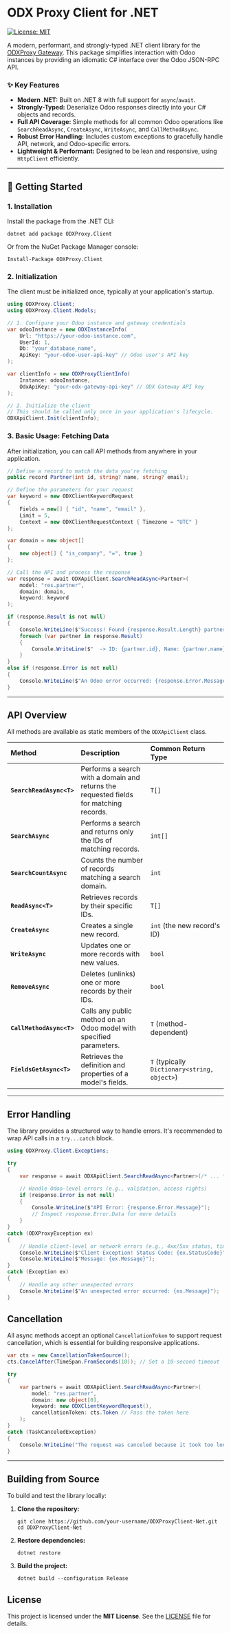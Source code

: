 # ODX Proxy Client for .NET

[![License: MIT](https://img.shields.io/badge/License-MIT-yellow.svg?style=flat-square)](https://opensource.org/licenses/MIT)

A modern, performant, and strongly-typed .NET client library for the [ODXProxy Gateway](https://www.odxproxy.io/). This package simplifies interaction with Odoo instances by providing an idiomatic C# interface over the Odoo JSON-RPC API.

### ✨ Key Features

*   **Modern .NET:** Built on .NET 8 with full support for `async`/`await`.
*   **Strongly-Typed:** Deserialize Odoo responses directly into your C# objects and records.
*   **Full API Coverage:** Simple methods for all common Odoo operations like `SearchReadAsync`, `CreateAsync`, `WriteAsync`, and `CallMethodAsync`.
*   **Robust Error Handling:** Includes custom exceptions to gracefully handle API, network, and Odoo-specific errors.
*   **Lightweight & Performant:** Designed to be lean and responsive, using `HttpClient` efficiently.

---

## 🚀 Getting Started

### 1. Installation

Install the package from the .NET CLI:

```shell
dotnet add package ODXProxy.Client
```

Or from the NuGet Package Manager console:

```shell
Install-Package ODXProxy.Client
```

### 2. Initialization

The client must be initialized once, typically at your application's startup.

```csharp
using ODXProxy.Client;
using ODXProxy.Client.Models;

// 1. Configure your Odoo instance and gateway credentials
var odooInstance = new ODXInstanceInfo(
    Url: "https://your-odoo-instance.com",
    UserId: 1,
    Db: "your_database_name",
    ApiKey: "your-odoo-user-api-key" // Odoo user's API key
);

var clientInfo = new ODXProxyClientInfo(
    Instance: odooInstance,
    OdxApiKey: "your-odx-gateway-api-key" // ODX Gateway API key
);

// 2. Initialize the client
// This should be called only once in your application's lifecycle.
ODXApiClient.Init(clientInfo);
```

### 3. Basic Usage: Fetching Data

After initialization, you can call API methods from anywhere in your application.

```csharp
// Define a record to match the data you're fetching
public record Partner(int id, string? name, string? email);

// Define the parameters for your request
var keyword = new ODXClientKeywordRequest
{
    Fields = new[] { "id", "name", "email" },
    Limit = 5,
    Context = new ODXClientRequestContext { Timezone = "UTC" }
};

var domain = new object[]
{
    new object[] { "is_company", "=", true }
};

// Call the API and process the response
var response = await ODXApiClient.SearchReadAsync<Partner>(
    model: "res.partner",
    domain: domain,
    keyword: keyword
);

if (response.Result is not null)
{
    Console.WriteLine($"Success! Found {response.Result.Length} partners.");
    foreach (var partner in response.Result)
    {
        Console.WriteLine($"  -> ID: {partner.id}, Name: {partner.name}");
    }
}
else if (response.Error is not null)
{
    Console.WriteLine($"An Odoo error occurred: {response.Error.Message}");
}
```

---

## API Overview

All methods are available as static members of the `ODXApiClient` class.

| Method | Description | Common Return Type |
| :--- | :--- | :--- |
| **`SearchReadAsync<T>`** | Performs a search with a domain and returns the requested fields for matching records. | `T[]` |
| **`SearchAsync`** | Performs a search and returns only the IDs of matching records. | `int[]` |
| **`SearchCountAsync`** | Counts the number of records matching a search domain. | `int` |
| **`ReadAsync<T>`** | Retrieves records by their specific IDs. | `T[]` |
| **`CreateAsync`** | Creates a single new record. | `int` (the new record's ID) |
| **`WriteAsync`** | Updates one or more records with new values. | `bool` |
| **`RemoveAsync`** | Deletes (unlinks) one or more records by their IDs. | `bool` |
| **`CallMethodAsync<T>`** | Calls any public method on an Odoo model with specified parameters. | `T` (method-dependent) |
| **`FieldsGetAsync<T>`** | Retrieves the definition and properties of a model's fields. | `T` (typically `Dictionary<string, object>`) |

---

## Error Handling

The library provides a structured way to handle errors. It's recommended to wrap API calls in a `try...catch` block.

```csharp
using ODXProxy.Client.Exceptions;

try
{
    var response = await ODXApiClient.SearchReadAsync<Partner>(/* ... */);

    // Handle Odoo-level errors (e.g., validation, access rights)
    if (response.Error is not null)
    {
        Console.WriteLine($"API Error: {response.Error.Message}");
        // Inspect response.Error.Data for more details
    }
}
catch (ODXProxyException ex)
{
    // Handle client-level or network errors (e.g., 4xx/5xx status, timeouts, DNS issues)
    Console.WriteLine($"Client Exception! Status Code: {ex.StatusCode}");
    Console.WriteLine($"Message: {ex.Message}");
}
catch (Exception ex)
{
    // Handle any other unexpected errors
    Console.WriteLine($"An unexpected error occurred: {ex.Message}");
}
```

## Cancellation

All async methods accept an optional `CancellationToken` to support request cancellation, which is essential for building responsive applications.

```csharp
var cts = new CancellationTokenSource();
cts.CancelAfter(TimeSpan.FromSeconds(10)); // Set a 10-second timeout

try
{
    var partners = await ODXApiClient.SearchReadAsync<Partner>(
        model: "res.partner",
        domain: new object[0],
        keyword: new ODXClientKeywordRequest(),
        cancellationToken: cts.Token // Pass the token here
    );
}
catch (TaskCanceledException)
{
    Console.WriteLine("The request was canceled because it took too long.");
}
```

---

## Building from Source

To build and test the library locally:

1.  **Clone the repository:**
    ```shell
    git clone https://github.com/your-username/ODXProxyClient-Net.git
    cd ODXProxyClient-Net
    ```

2.  **Restore dependencies:**
    ```shell
    dotnet restore
    ```

3.  **Build the project:**
    ```shell
    dotnet build --configuration Release
    ```

## License

This project is licensed under the **MIT License**. See the [LICENSE](LICENSE) file for details.